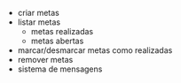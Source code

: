 - criar metas
- listar metas
  - metas realizadas
  - metas abertas
- marcar/desmarcar metas como realizadas
- remover metas
- sistema de mensagens